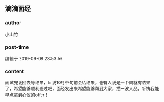 ## 滴滴面经
### author 
小山竹
### post-time 

编辑于  2019-09-08 23:53:56
### content 
<div class="post-topic-des nc-post-content">
 <div>
  <img alt="" src="https://uploadfiles.nowcoder.com/images/20190908/4030476_1567956867556_E258BD0C97E2738C3BA7FB8B57D65285"/>
 </div>
 <div>
  面试完说回去等结果，hr说10月中旬前会给结果，也有人说是一个周就有结果了，希望能够顺利通过吧，面经发出来希望能够帮到大家，攒一波人品，祈祷我能早点拿到心仪的offer！
 </div>
</div>
